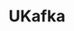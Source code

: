 ---
layout: default
title: UKafka
parent: Big Data
grand_parent: Public Cloud
permalink: /public-cloud/big-data/ukafka/
nav_order: 4
---